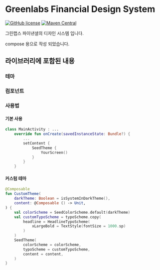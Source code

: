 # Greenlabs Financial Design System

[![GitHub license](https://img.shields.io/badge/license-Apache%20License%202.0-blue.svg?style=flat)](http://www.apache.org/licenses/LICENSE-2.0)
[![Maven Central](https://img.shields.io/maven-central/v/co.seedglobal.design/core-compose.svg?label=Maven%20Central)](https://search.maven.org/search?q=g:%22com.greenlabsfin.design%22)

그린랩스 파이낸셜의 디자인 시스템 입니다.

compose 용으로 작성 되었습니다.

## 라이브러리에 포함된 내용

### 테마

### 컴포넌트

### 사용법

#### 기본 사용
```kotlin
class MainActivity : ...
    override fun onCreate(savedInstanceState: Bundle?) {
        ...
        setContent {
            SeedTheme {
                YourScreen()
            }
        }
    }
```
#### 커스텀 테마
```kotlin
@Composable
fun CustomTheme(
    darkTheme: Boolean = isSystemInDarkTheme(),
    content: @Composable () -> Unit,
) {
    val colorScheme = SeedColorScheme.default(darkTheme)
    val customTypoScheme = typoScheme.copy(
        headline = HeadlineTypoScheme(
            xLargeBold = TextStyle(fontSize = 1000.sp)
        )
    )
    SeedTheme(
        colorScheme = colorScheme,
        typoScheme = customTypoScheme,
        content = content,
    )
}
```
